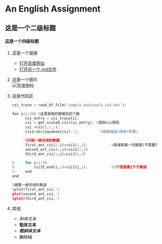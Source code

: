 # An English Assignment
## 这是一个二级标题
#### 这是一个四级标题

1. 这是一个链接  
    - [打开百度网址](http://www.baidu.com)
    - [打开另一个.md文件](https://github.com/Augenstern2020/first_try/blob/main/another.md)

2. 这是一个图片   
    ![百度图标](https://www.baidu.com/img/PCtm_d9c8750bed0b3c7d089fa7d55720d6cf.png)

3. 这是代码区  
    ```python
    csi_trace = read_bf_file('sample_data/walk_LoS.dat');

    for i=1:200 %这里是取的数据包的个数
          csi_entry = csi_trace{i};
          csi = get_scaled_csi(csi_entry); %提取csi矩阵    
          csi =csi(1,:,:);
          csi1=abs(squeeze(csi).');          %提取幅值(降维+转置)

          %只取一根天线的数据
          first_ant_csi(:,i)=csi1(:,1);           %直接取第一列数据(不需要for循环取)
          second_ant_csi(:,i)=csi1(:,2)
          third_ant_csi(:,i)=csi1(:,3)

    %     for j=1:30
    %         csi15_end(i,:)=csi1(j,:);           %3个信道第j个子载波
    %     end
    end

    %画第一根天线的载波
    %plot(first_ant_csi.')
    plot(second_ant_csi.')
    %plot(third_ant_csi.')  
    ```
    
4. 其他
   - *斜体文本*    
   - **粗体文本**  
   - ***粗斜体文本***    
   - ~~删除线~~

